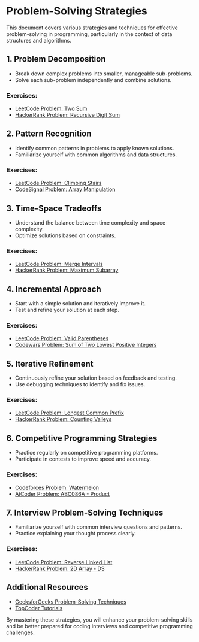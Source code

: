 # Problem-Solving Strategies

This document covers various strategies and techniques for effective problem-solving in programming, particularly in the context of data structures and algorithms.

## 1. Problem Decomposition
- Break down complex problems into smaller, manageable sub-problems.
- Solve each sub-problem independently and combine solutions.

### Exercises:
- [LeetCode Problem: Two Sum](https://leetcode.com/problems/two-sum/)
- [HackerRank Problem: Recursive Digit Sum](https://www.hackerrank.com/challenges/recursive-digit-sum/problem)

## 2. Pattern Recognition
- Identify common patterns in problems to apply known solutions.
- Familiarize yourself with common algorithms and data structures.

### Exercises:
- [LeetCode Problem: Climbing Stairs](https://leetcode.com/problems/climbing-stairs/)
- [CodeSignal Problem: Array Manipulation](https://app.codesignal.com/arcade/intro/level-3/2y9g9)

## 3. Time-Space Tradeoffs
- Understand the balance between time complexity and space complexity.
- Optimize solutions based on constraints.

### Exercises:
- [LeetCode Problem: Merge Intervals](https://leetcode.com/problems/merge-intervals/)
- [HackerRank Problem: Maximum Subarray](https://www.hackerrank.com/challenges/max-subarray/problem)

## 4. Incremental Approach
- Start with a simple solution and iteratively improve it.
- Test and refine your solution at each step.

### Exercises:
- [LeetCode Problem: Valid Parentheses](https://leetcode.com/problems/valid-parentheses/)
- [Codewars Problem: Sum of Two Lowest Positive Integers](https://www.codewars.com/kata/sum-of-two-lowest-positive-integers/train/javascript)

## 5. Iterative Refinement
- Continuously refine your solution based on feedback and testing.
- Use debugging techniques to identify and fix issues.

### Exercises:
- [LeetCode Problem: Longest Common Prefix](https://leetcode.com/problems/longest-common-prefix/)
- [HackerRank Problem: Counting Valleys](https://www.hackerrank.com/challenges/counting-valleys/problem)

## 6. Competitive Programming Strategies
- Practice regularly on competitive programming platforms.
- Participate in contests to improve speed and accuracy.

### Exercises:
- [Codeforces Problem: Watermelon](https://codeforces.com/problemset/problem/4/A)
- [AtCoder Problem: ABC086A - Product](https://atcoder.jp/contests/abc086/tasks/abc086_a)

## 7. Interview Problem-Solving Techniques
- Familiarize yourself with common interview questions and patterns.
- Practice explaining your thought process clearly.

### Exercises:
- [LeetCode Problem: Reverse Linked List](https://leetcode.com/problems/reverse-linked-list/)
- [HackerRank Problem: 2D Array - DS](https://www.hackerrank.com/challenges/2d-array/problem)

## Additional Resources
- [GeeksforGeeks Problem-Solving Techniques](https://www.geeksforgeeks.org/fundamentals-of-algorithms/)
- [TopCoder Tutorials](https://www.topcoder.com/community/competitive-programming/tutorials/)

By mastering these strategies, you will enhance your problem-solving skills and be better prepared for coding interviews and competitive programming challenges.
